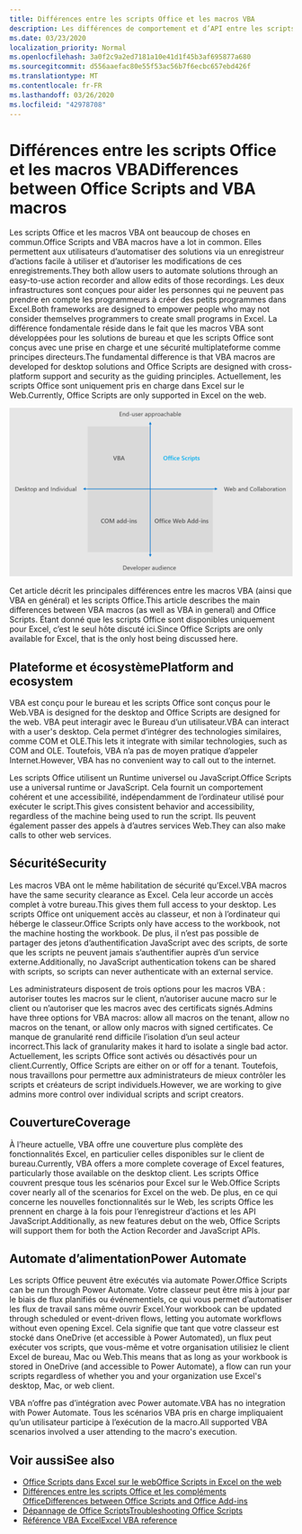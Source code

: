 ```yaml
---
title: Différences entre les scripts Office et les macros VBA
description: Les différences de comportement et d’API entre les scripts Office et les macros VBA Excel.
ms.date: 03/23/2020
localization_priority: Normal
ms.openlocfilehash: 3a0f2c9a2ed7181a10e41d1f45b3af695877a680
ms.sourcegitcommit: d556aaefac80e55f53ac56b7f6ecbc657ebd426f
ms.translationtype: MT
ms.contentlocale: fr-FR
ms.lasthandoff: 03/26/2020
ms.locfileid: "42978708"
---
```

# <a name="differences-between-office-scripts-and-vba-macros"></a><span data-ttu-id="ef093-103">Différences entre les scripts Office et les macros VBA</span><span class="sxs-lookup"><span data-stu-id="ef093-103">Differences between Office Scripts and VBA macros</span></span>

<span data-ttu-id="ef093-104">Les scripts Office et les macros VBA ont beaucoup de choses en commun.</span><span class="sxs-lookup"><span data-stu-id="ef093-104">Office Scripts and VBA macros have a lot in common.</span></span> <span data-ttu-id="ef093-105">Elles permettent aux utilisateurs d’automatiser des solutions via un enregistreur d’actions facile à utiliser et d’autoriser les modifications de ces enregistrements.</span><span class="sxs-lookup"><span data-stu-id="ef093-105">They both allow users to automate solutions through an easy-to-use action recorder and allow edits of those recordings.</span></span> <span data-ttu-id="ef093-106">Les deux infrastructures sont conçues pour aider les personnes qui ne peuvent pas prendre en compte les programmeurs à créer des petits programmes dans Excel.</span><span class="sxs-lookup"><span data-stu-id="ef093-106">Both frameworks are designed to empower people who may not consider themselves programmers to create small programs in Excel.</span></span>
<span data-ttu-id="ef093-107">La différence fondamentale réside dans le fait que les macros VBA sont développées pour les solutions de bureau et que les scripts Office sont conçus avec une prise en charge et une sécurité multiplateforme comme principes directeurs.</span><span class="sxs-lookup"><span data-stu-id="ef093-107">The fundamental difference is that VBA macros are developed for desktop solutions and Office Scripts are designed with cross-platform support and security as the guiding principles.</span></span> <span data-ttu-id="ef093-108">Actuellement, les scripts Office sont uniquement pris en charge dans Excel sur le Web.</span><span class="sxs-lookup"><span data-stu-id="ef093-108">Currently, Office Scripts are only supported in Excel on the web.</span></span>

![Diagramme à quatre quadrants présentant les zones ciblées pour différentes solutions d’extensibilité Office.](../images/office-programmability-diagram.png)

<span data-ttu-id="ef093-111">Cet article décrit les principales différences entre les macros VBA (ainsi que VBA en général) et les scripts Office.</span><span class="sxs-lookup"><span data-stu-id="ef093-111">This article describes the main differences between VBA macros (as well as VBA in general) and Office Scripts.</span></span> <span data-ttu-id="ef093-112">Étant donné que les scripts Office sont disponibles uniquement pour Excel, c’est le seul hôte discuté ici.</span><span class="sxs-lookup"><span data-stu-id="ef093-112">Since Office Scripts are only available for Excel, that is the only host being discussed here.</span></span>

## <a name="platform-and-ecosystem"></a><span data-ttu-id="ef093-113">Plateforme et écosystème</span><span class="sxs-lookup"><span data-stu-id="ef093-113">Platform and ecosystem</span></span>

<span data-ttu-id="ef093-114">VBA est conçu pour le bureau et les scripts Office sont conçus pour le Web.</span><span class="sxs-lookup"><span data-stu-id="ef093-114">VBA is designed for the desktop and Office Scripts are designed for the web.</span></span> <span data-ttu-id="ef093-115">VBA peut interagir avec le Bureau d’un utilisateur.</span><span class="sxs-lookup"><span data-stu-id="ef093-115">VBA can interact with a user's desktop.</span></span> <span data-ttu-id="ef093-116">Cela permet d’intégrer des technologies similaires, comme COM et OLE.</span><span class="sxs-lookup"><span data-stu-id="ef093-116">This lets it integrate with similar technologies, such as COM and OLE.</span></span> <span data-ttu-id="ef093-117">Toutefois, VBA n’a pas de moyen pratique d’appeler Internet.</span><span class="sxs-lookup"><span data-stu-id="ef093-117">However, VBA has no convenient way to call out to the internet.</span></span>

<span data-ttu-id="ef093-118">Les scripts Office utilisent un Runtime universel ou JavaScript.</span><span class="sxs-lookup"><span data-stu-id="ef093-118">Office Scripts use a universal runtime or JavaScript.</span></span> <span data-ttu-id="ef093-119">Cela fournit un comportement cohérent et une accessibilité, indépendamment de l’ordinateur utilisé pour exécuter le script.</span><span class="sxs-lookup"><span data-stu-id="ef093-119">This gives consistent behavior and accessibility, regardless of the machine being used to run the script.</span></span> <span data-ttu-id="ef093-120">Ils peuvent également passer des appels à d’autres services Web.</span><span class="sxs-lookup"><span data-stu-id="ef093-120">They can also make calls to other web services.</span></span>

## <a name="security"></a><span data-ttu-id="ef093-121">Sécurité</span><span class="sxs-lookup"><span data-stu-id="ef093-121">Security</span></span>

<span data-ttu-id="ef093-122">Les macros VBA ont le même habilitation de sécurité qu’Excel.</span><span class="sxs-lookup"><span data-stu-id="ef093-122">VBA macros have the same security clearance as Excel.</span></span> <span data-ttu-id="ef093-123">Cela leur accorde un accès complet à votre bureau.</span><span class="sxs-lookup"><span data-stu-id="ef093-123">This gives them full access to your desktop.</span></span> <span data-ttu-id="ef093-124">Les scripts Office ont uniquement accès au classeur, et non à l’ordinateur qui héberge le classeur.</span><span class="sxs-lookup"><span data-stu-id="ef093-124">Office Scripts only have access to the workbook, not the machine hosting the workbook.</span></span> <span data-ttu-id="ef093-125">De plus, il n’est pas possible de partager des jetons d’authentification JavaScript avec des scripts, de sorte que les scripts ne peuvent jamais s’authentifier auprès d’un service externe.</span><span class="sxs-lookup"><span data-stu-id="ef093-125">Additionally, no JavaScript authentication tokens can be shared with scripts, so scripts can never authenticate with an external service.</span></span>

<span data-ttu-id="ef093-126">Les administrateurs disposent de trois options pour les macros VBA : autoriser toutes les macros sur le client, n’autoriser aucune macro sur le client ou n’autoriser que les macros avec des certificats signés.</span><span class="sxs-lookup"><span data-stu-id="ef093-126">Admins have three options for VBA macros: allow all macros on the tenant, allow no macros on the tenant, or allow only macros with signed certificates.</span></span> <span data-ttu-id="ef093-127">Ce manque de granularité rend difficile l’isolation d’un seul acteur incorrect.</span><span class="sxs-lookup"><span data-stu-id="ef093-127">This lack of granularity makes it hard to isolate a single bad actor.</span></span> <span data-ttu-id="ef093-128">Actuellement, les scripts Office sont activés ou désactivés pour un client.</span><span class="sxs-lookup"><span data-stu-id="ef093-128">Currently, Office Scripts are either on or off for a tenant.</span></span> <span data-ttu-id="ef093-129">Toutefois, nous travaillons pour permettre aux administrateurs de mieux contrôler les scripts et créateurs de script individuels.</span><span class="sxs-lookup"><span data-stu-id="ef093-129">However, we are working to give admins more control over individual scripts and script creators.</span></span>

## <a name="coverage"></a><span data-ttu-id="ef093-130">Couverture</span><span class="sxs-lookup"><span data-stu-id="ef093-130">Coverage</span></span>

<span data-ttu-id="ef093-131">À l’heure actuelle, VBA offre une couverture plus complète des fonctionnalités Excel, en particulier celles disponibles sur le client de bureau.</span><span class="sxs-lookup"><span data-stu-id="ef093-131">Currently, VBA offers a more complete coverage of Excel features, particularly those available on the desktop client.</span></span> <span data-ttu-id="ef093-132">Les scripts Office couvrent presque tous les scénarios pour Excel sur le Web.</span><span class="sxs-lookup"><span data-stu-id="ef093-132">Office Scripts cover nearly all of the scenarios for Excel on the web.</span></span> <span data-ttu-id="ef093-133">De plus, en ce qui concerne les nouvelles fonctionnalités sur le Web, les scripts Office les prennent en charge à la fois pour l’enregistreur d’actions et les API JavaScript.</span><span class="sxs-lookup"><span data-stu-id="ef093-133">Additionally, as new features debut on the web, Office Scripts will support them for both the Action Recorder and JavaScript APIs.</span></span>

## <a name="power-automate"></a><span data-ttu-id="ef093-134">Automate d’alimentation</span><span class="sxs-lookup"><span data-stu-id="ef093-134">Power Automate</span></span>

<span data-ttu-id="ef093-135">Les scripts Office peuvent être exécutés via automate Power.</span><span class="sxs-lookup"><span data-stu-id="ef093-135">Office Scripts can be run through Power Automate.</span></span> <span data-ttu-id="ef093-136">Votre classeur peut être mis à jour par le biais de flux planifiés ou événementiels, ce qui vous permet d’automatiser les flux de travail sans même ouvrir Excel.</span><span class="sxs-lookup"><span data-stu-id="ef093-136">Your workbook can be updated through scheduled or event-driven flows, letting you automate workflows without even opening Excel.</span></span> <span data-ttu-id="ef093-137">Cela signifie que tant que votre classeur est stocké dans OneDrive (et accessible à Power Automated), un flux peut exécuter vos scripts, que vous-même et votre organisation utilisiez le client Excel de bureau, Mac ou Web.</span><span class="sxs-lookup"><span data-stu-id="ef093-137">This means that as long as your workbook is stored in OneDrive (and accessible to Power Automate), a flow can run your scripts regardless of whether you and your organization use Excel's desktop, Mac, or web client.</span></span>

<span data-ttu-id="ef093-138">VBA n’offre pas d’intégration avec Power automate.</span><span class="sxs-lookup"><span data-stu-id="ef093-138">VBA has no integration with Power Automate.</span></span> <span data-ttu-id="ef093-139">Tous les scénarios VBA pris en charge impliquaient qu’un utilisateur participe à l’exécution de la macro.</span><span class="sxs-lookup"><span data-stu-id="ef093-139">All supported VBA scenarios involved a user attending to the macro's execution.</span></span>

## <a name="see-also"></a><span data-ttu-id="ef093-140">Voir aussi</span><span class="sxs-lookup"><span data-stu-id="ef093-140">See also</span></span>

- [<span data-ttu-id="ef093-141">Office Scripts dans Excel sur le web</span><span class="sxs-lookup"><span data-stu-id="ef093-141">Office Scripts in Excel on the web</span></span>](../overview/excel.md)
- [<span data-ttu-id="ef093-142">Différences entre les scripts Office et les compléments Office</span><span class="sxs-lookup"><span data-stu-id="ef093-142">Differences between Office Scripts and Office Add-ins</span></span>](add-ins-differences.md)
- [<span data-ttu-id="ef093-143">Dépannage de Office Scripts</span><span class="sxs-lookup"><span data-stu-id="ef093-143">Troubleshooting Office Scripts</span></span>](../testing/troubleshooting.md)
- [<span data-ttu-id="ef093-144">Référence VBA Excel</span><span class="sxs-lookup"><span data-stu-id="ef093-144">Excel VBA reference</span></span>](/office/vba/api/overview/excel)
